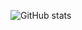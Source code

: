 ![GitHub stats](https://github-readme-stats.vercel.app/api?username=takkyun&count_private=true&show_icons=true)
